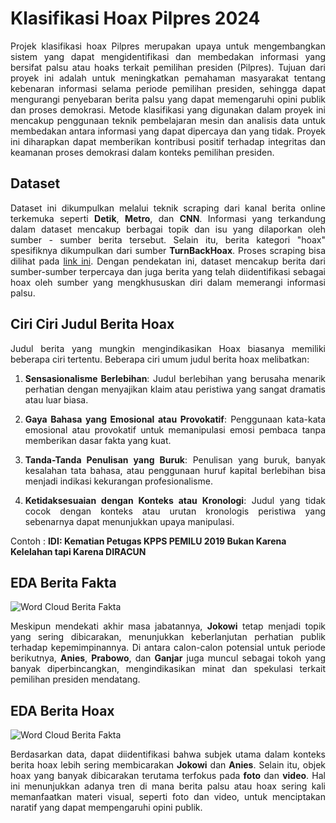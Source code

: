 # Klasifikasi Hoax Pilpres 2024
<p align='justify'>Projek klasifikasi hoax Pilpres merupakan upaya untuk mengembangkan sistem yang dapat mengidentifikasi dan membedakan informasi yang bersifat palsu atau hoaks terkait pemilihan presiden (Pilpres). Tujuan dari proyek ini adalah untuk meningkatkan pemahaman masyarakat tentang kebenaran informasi selama periode pemilihan presiden, sehingga dapat mengurangi penyebaran berita palsu yang dapat memengaruhi opini publik dan proses demokrasi. Metode klasifikasi yang digunakan dalam proyek ini mencakup penggunaan teknik pembelajaran mesin dan analisis data untuk membedakan antara informasi yang dapat dipercaya dan yang tidak. Proyek ini diharapkan dapat memberikan kontribusi positif terhadap integritas dan keamanan proses demokrasi dalam konteks pemilihan presiden.</p>

## Dataset 
<p align='justify'>Dataset ini dikumpulkan melalui teknik scraping dari kanal berita online terkemuka seperti <b>Detik</b>, <b>Metro</b>, dan <b>CNN</b>. Informasi yang terkandung dalam dataset mencakup berbagai topik dan isu yang dilaporkan oleh sumber - sumber berita tersebut. Selain itu, berita kategori "hoax" spesifiknya dikumpulkan dari sumber <b>TurnBackHoax</b>. Proses scraping bisa dilihat pada <a href="https://github.com/AptaArkana/scraping_berita">link ini</a>. Dengan pendekatan ini, dataset mencakup berita dari sumber-sumber terpercaya dan juga berita yang telah diidentifikasi sebagai hoax oleh sumber yang mengkhususkan diri dalam memerangi informasi palsu.</p>

## Ciri Ciri Judul Berita Hoax
<p align='justify'>Judul berita yang mungkin mengindikasikan Hoax biasanya memiliki beberapa ciri tertentu. Beberapa ciri umum judul berita hoax melibatkan:</p>
<ol type="1">
  <li><p align='justify'><b>Sensasionalisme Berlebihan</b>: Judul berlebihan yang berusaha menarik perhatian dengan menyajikan klaim atau peristiwa yang sangat dramatis atau luar biasa.</p></li>
  <li><p align='justify'><b>Gaya Bahasa yang Emosional atau Provokatif</b>: Penggunaan kata-kata emosional atau provokatif untuk memanipulasi emosi pembaca tanpa memberikan dasar fakta yang kuat.</p></li>
  <li><p align='justify'><b>Tanda-Tanda Penulisan yang Buruk</b>: Penulisan yang buruk, banyak kesalahan tata bahasa, atau penggunaan huruf kapital berlebihan bisa menjadi indikasi kekurangan profesionalisme.</p></li>
  <li><p align='justify'><b>Ketidaksesuaian dengan Konteks atau Kronologi</b>: Judul yang tidak cocok dengan konteks atau urutan kronologis peristiwa yang sebenarnya dapat menunjukkan upaya manipulasi.</p></li>
</ol>  
Contoh : <b>IDI: Kematian Petugas KPPS PEMILU 2019 Bukan Karena Kelelahan tapi Karena DIRACUN</b>

## EDA Berita Fakta
<img style="display:flex; width:auto; height:auto;" alt="Word Cloud Berita Fakta" src="https://github.com/AptaArkana/hoax_pilpres_24/assets/79633073/dfe3c51c-6bda-452e-a1fc-6f97021627d6">
<p align='justify'>Meskipun mendekati akhir masa jabatannya, <b>Jokowi</b> tetap menjadi topik yang sering dibicarakan, menunjukkan keberlanjutan perhatian publik terhadap kepemimpinannya. Di antara calon-calon potensial untuk periode berikutnya, <b>Anies</b>, <b>Prabowo</b>, dan <b>Ganjar</b> juga muncul sebagai tokoh yang banyak diperbincangkan, mengindikasikan minat dan spekulasi terkait pemilihan presiden mendatang.</p>

## EDA Berita Hoax
<img style="display:flex; width:auto; height:auto;" alt="Word Cloud Berita Fakta" src="https://github.com/AptaArkana/hoax_pilpres_24/assets/79633073/44bd7c4c-3132-48cb-94de-c3ec2e9115e0">
<p align='justify'>Berdasarkan data, dapat diidentifikasi bahwa subjek utama dalam konteks berita hoax lebih sering membicarakan <b>Jokowi</b> dan <b>Anies</b>. Selain itu, objek hoax yang banyak dibicarakan terutama terfokus pada <b>foto</b> dan <b>video</b>. Hal ini menunjukkan adanya tren di mana berita palsu atau hoax sering kali memanfaatkan materi visual, seperti foto dan video, untuk menciptakan naratif yang dapat mempengaruhi opini publik.</p>

